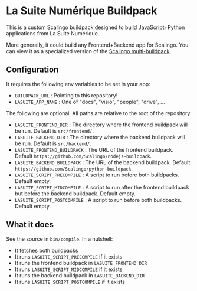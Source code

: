 # La Suite Numérique Buildpack

This is a custom Scalingo buildpack designed to build JavaScript+Python applications from La Suite Numérique.

More generally, it could build any Frontend+Backend app for Scalingo. You can view it as a specialized version of the [Scalingo multi-buildpack](https://github.com/Scalingo/multi-buildpack).

## Configuration

It requires the following env variables to be set in your app:

- `BUILDPACK_URL` : Pointing to this repository!
- `LASUITE_APP_NAME` : One of "docs", "visio", "people", "drive", ...

The following are optional. All paths are relative to the root of the repository.

- `LASUITE_FRONTEND_DIR` : The directory where the frontend buildpack will be run. Default is `src/frontend/`.
- `LASUITE_BACKEND_DIR` : The directory where the backend buildpack will be run. Default is `src/backend/`.
- `LASUITE_FRONTEND_BUILDPACK` : The URL of the frontend buildpack. Default `https://github.com/Scalingo/nodejs-buildpack`.
- `LASUITE_BACKEND_BUILDPACK` : The URL of the backend buildpack. Default `https://github.com/Scalingo/python-buildpack`.
- `LASUITE_SCRIPT_PRECOMPILE` : A script to run before both buildpacks. Default empty.
- `LASUITE_SCRIPT_MIDCOMPILE` : A script to run after the frontend buildpack but before the backend buildpack. Default empty.
- `LASUITE_SCRIPT_POSTCOMPILE` : A script to run before both buildpacks. Default empty.


## What it does

See the source in `bin/compile`. In a nutshell:

- It fetches both buildpacks
- It runs `LASUITE_SCRIPT_PRECOMPILE` if it exists
- It runs the frontend buildpack in `LASUITE_FRONTEND_DIR`
- It runs `LASUITE_SCRIPT_MIDCOMPILE` if it exists
- It runs the backend buildpack in `LASUITE_BACKEND_DIR`
- It runs `LASUITE_SCRIPT_POSTCOMPILE` if it exists

